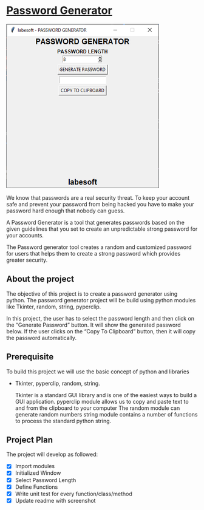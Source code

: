 # [Password Generator](https://data-flair.training/blogs/python-password-generator/)

![img.png](img.png)

We know that passwords are a real security threat. To keep your account safe 
and prevent your password from being hacked you have to make your password 
hard enough that nobody can guess.

A Password Generator is a tool that generates passwords based on the given 
guidelines that you set to create an unpredictable strong password for your 
accounts.

The Password generator tool creates a random and customized password for 
users that helps them to create a strong password which provides greater 
security.


## About the project

The objective of this project is to create a password generator using python.
The password generator project will be build using python modules like 
Tkinter, random, string, pyperclip.

In this project, the user has to select the password length and then click 
on the “Generate Password” button. It will show the generated password below.
If the user clicks on the “Copy To Clipboard” button, then it will copy the 
password automatically.

## Prerequisite

To build this project we will use the basic concept of python and libraries 
- Tkinter, pyperclip, random, string.

    Tkinter is a standard GUI library and is one of the easiest ways to 
     build a GUI application.
    pyperclip module allows us to copy and paste text to and from the 
     clipboard to your computer
    The random module can generate random numbers
    string module contains a number of functions to process the standard 
     python string.

## Project Plan

The project will develop as followed:

- [x] Import modules
- [x] Initialized Window
- [x] Select Password Length
- [x] Define Functions
- [x] Write unit test for every function/class/method
- [x] Update readme with screenshot
